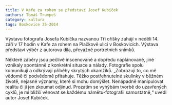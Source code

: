 ```yaml
---
title: V Kafe za rohem se představí Josef Kubíček
authors: Tomáš Trumpeš
category: kultura
tags: Boskovice 35-2014 
---
```


Výstavu fotografa Josefa Kubíčka nazvanou Tři oříšky zahájí v neděli 14. září v 17 hodin v Kafe za rohem na Plačkově ulici v Boskovicích. Výstava představí výběr z autorova díla, převážně portrétních snímků.

Některé záběry jsou pečlivě inscenované a dopředu naplánované, jiné vznikaly spontánně z konkrétní situace a nálady. Fotografie spolu komunikují a odkrývají příběhy skrytých okamžiků. „Zobrazuji to, co mě vědomě či podvědomě přitahuje. Těžko postřehnutelné skulinky v běžném životě, nejasné významy, které si mohu domýšlet. Nenápadně manipulovat realitu či ji jen zkoumat odjinud. Prozatím se vyhýbám tvorbě do uzavřených cyklů, je mi bližší věnovat se každému námětu-fotografii samostatně,“ uvedl autor Josef Kubíček.